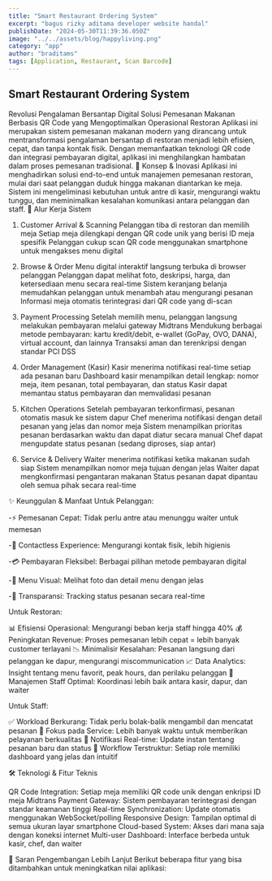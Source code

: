 ```yaml
---
title: "Smart Restaurant Ordering System"
excerpt: "bagus rizky aditama developer website handal"
publishDate: "2024-05-30T11:39:36.050Z"
image: "../../assets/blog/happyliving.png"
category: "app"
author: "braditams"
tags: [Application, Restaurant, Scan Barcode]
---
```


## Smart Restaurant Ordering System

Revolusi Pengalaman Bersantap Digital
Solusi Pemesanan Makanan Berbasis QR Code yang Mengoptimalkan Operasional Restoran
Aplikasi ini merupakan sistem pemesanan makanan modern yang dirancang untuk mentransformasi pengalaman bersantap di restoran menjadi lebih efisien, cepat, dan tanpa kontak fisik. Dengan memanfaatkan teknologi QR code dan integrasi pembayaran digital, aplikasi ini menghilangkan hambatan dalam proses pemesanan tradisional.
🎯 Konsep & Inovasi
Aplikasi ini menghadirkan solusi end-to-end untuk manajemen pemesanan restoran, mulai dari saat pelanggan duduk hingga makanan diantarkan ke meja. Sistem ini mengeliminasi kebutuhan untuk antre di kasir, mengurangi waktu tunggu, dan meminimalkan kesalahan komunikasi antara pelanggan dan staff.
🔄 Alur Kerja Sistem

1. Customer Arrival & Scanning
   Pelanggan tiba di restoran dan memilih meja
   Setiap meja dilengkapi dengan QR code unik yang berisi ID meja spesifik
   Pelanggan cukup scan QR code menggunakan smartphone untuk mengakses menu digital

2. Browse & Order
   Menu digital interaktif langsung terbuka di browser pelanggan
   Pelanggan dapat melihat foto, deskripsi, harga, dan ketersediaan menu secara real-time
   Sistem keranjang belanja memudahkan pelanggan untuk menambah atau mengurangi pesanan
   Informasi meja otomatis terintegrasi dari QR code yang di-scan

3. Payment Processing
   Setelah memilih menu, pelanggan langsung melakukan pembayaran melalui gateway Midtrans
   Mendukung berbagai metode pembayaran: kartu kredit/debit, e-wallet (GoPay, OVO, DANA), virtual account, dan lainnya
   Transaksi aman dan terenkripsi dengan standar PCI DSS

4. Order Management (Kasir)
   Kasir menerima notifikasi real-time setiap ada pesanan baru
   Dashboard kasir menampilkan detail lengkap: nomor meja, item pesanan, total pembayaran, dan status
   Kasir dapat memantau status pembayaran dan memvalidasi pesanan

5. Kitchen Operations
   Setelah pembayaran terkonfirmasi, pesanan otomatis masuk ke sistem dapur
   Chef menerima notifikasi dengan detail pesanan yang jelas dan nomor meja
   Sistem menampilkan prioritas pesanan berdasarkan waktu dan dapat diatur secara manual
   Chef dapat mengupdate status pesanan (sedang diproses, siap antar)

6. Service & Delivery
   Waiter menerima notifikasi ketika makanan sudah siap
   Sistem menampilkan nomor meja tujuan dengan jelas
   Waiter dapat mengkonfirmasi pengantaran makanan
   Status pesanan dapat dipantau oleh semua pihak secara real-time

✨ Keunggulan & Manfaat
Untuk Pelanggan:

-⚡ Pemesanan Cepat: Tidak perlu antre atau menunggu waiter untuk memesan

-📱 Contactless Experience: Mengurangi kontak fisik, lebih higienis

-💳 Pembayaran Fleksibel: Berbagai pilihan metode pembayaran digital

-🎨 Menu Visual: Melihat foto dan detail menu dengan jelas

-🔔 Transparansi: Tracking status pesanan secara real-time

Untuk Restoran:

📊 Efisiensi Operasional: Mengurangi beban kerja staff hingga 40%
💰 Peningkatan Revenue: Proses pemesanan lebih cepat = lebih banyak customer terlayani
📉 Minimalisir Kesalahan: Pesanan langsung dari pelanggan ke dapur, mengurangi miscommunication
📈 Data Analytics: Insight tentang menu favorit, peak hours, dan perilaku pelanggan
👥 Manajemen Staff Optimal: Koordinasi lebih baik antara kasir, dapur, dan waiter

Untuk Staff:

✅ Workload Berkurang: Tidak perlu bolak-balik mengambil dan mencatat pesanan
🎯 Fokus pada Service: Lebih banyak waktu untuk memberikan pelayanan berkualitas
📱 Notifikasi Real-time: Update instan tentang pesanan baru dan status
🔄 Workflow Terstruktur: Setiap role memiliki dashboard yang jelas dan intuitif

🛠️ Teknologi & Fitur Teknis

QR Code Integration: Setiap meja memiliki QR code unik dengan enkripsi ID meja
Midtrans Payment Gateway: Sistem pembayaran terintegrasi dengan standar keamanan tinggi
Real-time Synchronization: Update otomatis menggunakan WebSocket/polling
Responsive Design: Tampilan optimal di semua ukuran layar smartphone
Cloud-based System: Akses dari mana saja dengan koneksi internet
Multi-user Dashboard: Interface berbeda untuk kasir, chef, dan waiter

🚀 Saran Pengembangan Lebih Lanjut
Berikut beberapa fitur yang bisa ditambahkan untuk meningkatkan nilai aplikasi:
